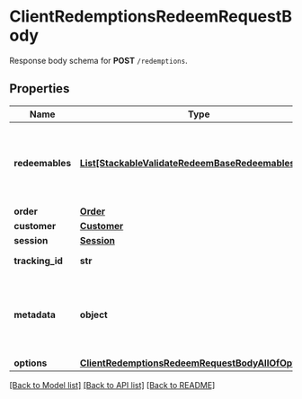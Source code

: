 # ClientRedemptionsRedeemRequestBody

Response body schema for **POST** `/redemptions`.

## Properties
Name | Type | Description | Notes
------------ | ------------- | ------------- | -------------
**redeemables** | [**List[StackableValidateRedeemBaseRedeemablesItem]**](StackableValidateRedeemBaseRedeemablesItem.md) | An array of redeemables. You can combine &#x60;voucher&#x60;(s) and &#x60;promotion_tier&#x60;(s). Alternatively, send one unique&#x60;promotion_stack&#x60; in the array. | 
**order** | [**Order**](Order.md) |  | [optional] 
**customer** | [**Customer**](Customer.md) |  | [optional] 
**session** | [**Session**](Session.md) |  | [optional] 
**tracking_id** | **str** | Is correspondent to Customer&#39;s source_id | [optional] 
**metadata** | **object** | A set of key/value pairs that you can attach to a redemption object. It can be useful for storing additional information about the redemption in a structured format. | [optional] 
**options** | [**ClientRedemptionsRedeemRequestBodyAllOfOptions**](ClientRedemptionsRedeemRequestBodyAllOfOptions.md) |  | [optional] 

[[Back to Model list]](../README.md#documentation-for-models) [[Back to API list]](../README.md#documentation-for-api-endpoints) [[Back to README]](../README.md)


